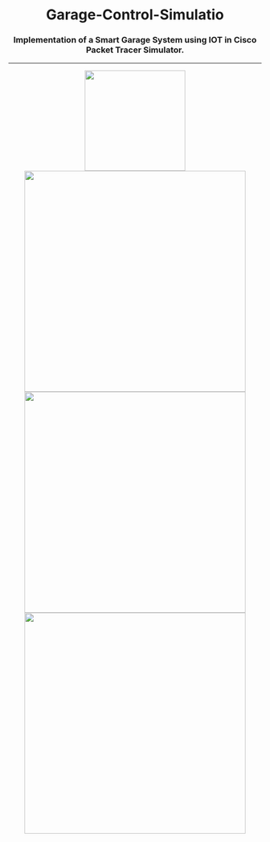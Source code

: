 <h1 align="center">Garage-Control-Simulatio</h1>
<h3 align="center">Implementation of a Smart Garage System using IOT in Cisco Packet Tracer Simulator.</h3><hr>
<div align="center">
  <img height="200" src="https://github.com/moulik10sharma/Garage-Control-Simulation/assets/92577073/430c8f4e-b06f-4876-b370-97a5969db4dc"/>
</div>
<div align="center">
  <img height="440" src="https://github.com/moulik10sharma/Garage-Control-Simulation/assets/92577073/6e51bee2-c70c-4ec8-8f4b-ba4edda0c9ef"/>
</div>
<div align="center">
  <img height="440" src="https://github.com/moulik10sharma/Garage-Control-Simulation/assets/92577073/3d7ddd0b-d1d6-423d-b30c-e04daac2bacd"/>
</div>
<div align="center">
  <img height="440" src="https://github.com/moulik10sharma/Garage-Control-Simulation/assets/92577073/13cef4b3-403f-427c-aaac-969edddba547"/>
</div>
